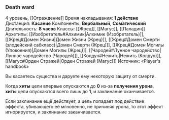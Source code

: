 ### Death ward
4 уровень, [[Ограждение]]
Время накладывания: **1 действие**
Дистанция: **Касание**
Компоненты: **Вербальный**, **Соматический**
Длительность: **8 часов**
Классы: [[Жрец]], [[Магус]], [[Паладин]]
Архетипы: [[Изобретатель#Алхимик|Алхимик (Изобретатель)]], [[Жрец#Домен Жизни|Домен Жизни (Жрец)]], [[Жрец#Домен Смерти (злодейский сабкласс)|Домен Смерти (Жрец)]], [[Жрец#Домен Могилы (Упокоения)|Домен Могилы (Жрец)]], [[Чародей#Лунное чародейство|Лунное чародейство (Чародей)]], [[Колдун#Нежить|Нежить (Колдун)]], [[Магус#Орден Стражей|Орден Стражей (Магус)]]
Источник: «Player's handbook»

Вы касаетесь существа и даруете ему некоторую защиту от смерти.

Когда **хиты** цели впервые опускаются до **0** из-за **получения урона**, **хиты** цели опускаются всего лишь до **1**, и заклинание оканчивается.

Если заклинание ещё действует, а цель попадает под действие эффекта, убивающего её мгновенно, не причиняя урона, то этот эффект игнорируется, и заклинание заканчивается.